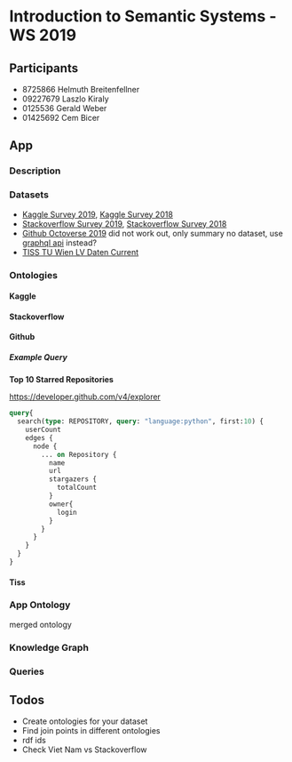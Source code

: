 # Introduction to Semantic Systems - WS 2019

## Participants
* 8725866 Helmuth Breitenfellner
* 09227679 Laszlo Kiraly
* 0125536 Gerald Weber  
* 01425692 Cem Bicer  

## App

### Description

### Datasets

- [Kaggle Survey 2019](https://www.kaggle.com/c/kaggle-survey-2019), [Kaggle Survey 2018](https://www.kaggle.com/kaggle/kaggle-survey-2018)
- [Stackoverflow Survey 2019](https://insights.stackoverflow.com/survey/2019), [Stackoverflow Survey 2018](https://insights.stackoverflow.com/survey/2018)
- [Github Octoverse 2019](https://github.blog/2019-11-06-the-state-of-the-octoverse-2019/)
  did not work out, only summary no dataset, use [graphql api](https://medium.com/@fabiomolinar/using-githubs-graphql-to-retrieve-a-list-of-repositories-their-commits-and-some-other-stuff-ccbbb4e96d78) instead?
- [TISS TU Wien LV Daten Current](https://tiss.tuwien.ac.at/course/courseList.xhtml?dswid=6403&dsrid=238)

### Ontologies

#### Kaggle

#### Stackoverflow

#### Github

##### Example Query

**Top 10 Starred Repositories**

https://developer.github.com/v4/explorer
```graphql
query{
  search(type: REPOSITORY, query: "language:python", first:10) {
    userCount
    edges {
      node {
        ... on Repository {
          name
          url
          stargazers {
            totalCount
          }
          owner{
            login
          }
        }
      }
    }
  }
}
```

#### Tiss

### App Ontology

merged ontology

### Knowledge Graph

### Queries


## Todos

- Create ontologies for your dataset
- Find join points in different ontologies
- rdf ids 
- Check Viet Nam vs Stackoverflow

